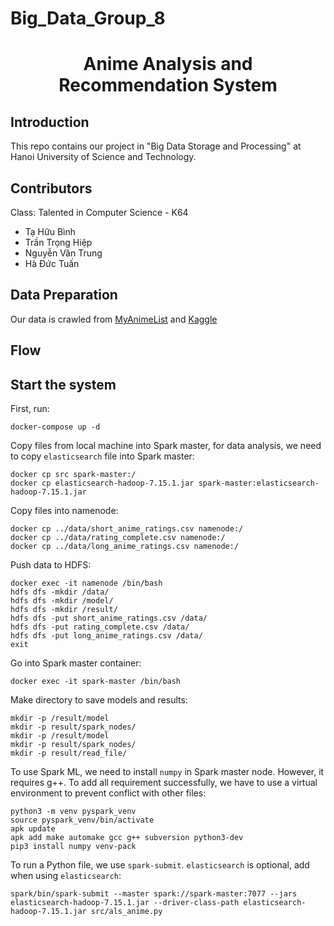 # Big_Data_Group_8

<div align="center">

# Anime Analysis and Recommendation System

</div>

## Introduction
This repo contains our project in "Big Data Storage and Processing" at Hanoi University of Science and Technology.  

## Contributors
Class: Talented in Computer Science - K64
+ Tạ Hữu Bình
+ Trần Trọng Hiệp
+ Nguyễn Văn Trung 
+ Hà Đức Tuấn

## Data Preparation
Our data is crawled from [MyAnimeList](https://myanimelist.net/) and [Kaggle](https://www.kaggle.com/datasets/hernan4444/anime-recommendation-database-2020?select=rating_complete.csv&fbclid=IwAR37KBNhDMUmDlL2he0iLylicmXE4KjugeiNUarZjhUH-oqHNOtHkYVjvQ4)
## Flow

## Start the system

First, run:
```
docker-compose up -d
```

Copy files from local machine into Spark master, for data analysis, we need to copy `elasticsearch` file into Spark master:
```
docker cp src spark-master:/
docker cp elasticsearch-hadoop-7.15.1.jar spark-master:elasticsearch-hadoop-7.15.1.jar
```

Copy files into namenode:
```
docker cp ../data/short_anime_ratings.csv namenode:/
docker cp ../data/rating_complete.csv namenode:/
docker cp ../data/long_anime_ratings.csv namenode:/
```

Push data to HDFS:
```
docker exec -it namenode /bin/bash
hdfs dfs -mkdir /data/
hdfs dfs -mkdir /model/
hdfs dfs -mkdir /result/
hdfs dfs -put short_anime_ratings.csv /data/
hdfs dfs -put rating_complete.csv /data/
hdfs dfs -put long_anime_ratings.csv /data/
exit
```

Go into Spark master container:
```
docker exec -it spark-master /bin/bash
```

Make directory to save models and results:
```
mkdir -p /result/model
mkdir -p result/spark_nodes/
mkdir -p /result/model
mkdir -p result/spark_nodes/
mkdir -p result/read_file/
```

To use Spark ML, we need to install `numpy` in Spark master node. However, it requires g++. To add all requirement successfully, we have to use a virtual environment to prevent conflict with other files:
```
python3 -m venv pyspark_venv
source pyspark_venv/bin/activate
apk update
apk add make automake gcc g++ subversion python3-dev
pip3 install numpy venv-pack
```

To run a Python file, we use `spark-submit`. `elasticsearch` is optional, add when using `elasticsearch`:
```
spark/bin/spark-submit --master spark://spark-master:7077 --jars elasticsearch-hadoop-7.15.1.jar --driver-class-path elasticsearch-hadoop-7.15.1.jar src/als_anime.py
```
